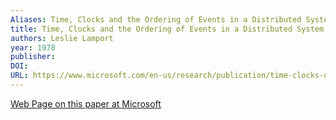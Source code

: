 ```yaml
---
Aliases: Time, Clocks and the Ordering of Events in a Distributed System
title: Time, Clocks and the Ordering of Events in a Distributed System
authors: Leslie Lamport
year: 1978
publisher: 
DOI: 
URL: https://www.microsoft.com/en-us/research/publication/time-clocks-ordering-events-distributed-system/
---
```


[Web Page on this paper at Microsoft](https://www.microsoft.com/en-us/research/publication/time-clocks-ordering-events-distributed-system/)